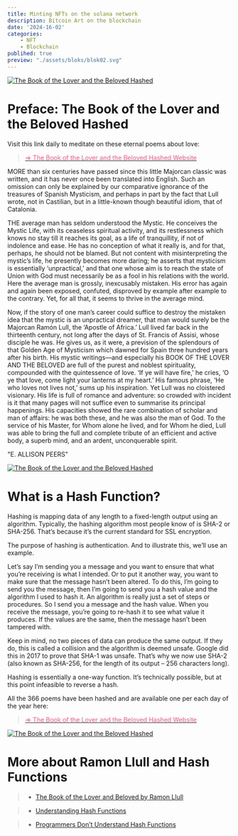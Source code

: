 ```yaml
---
title: Minting NFTs on the solana network
description: Bitcoin Art on the blockchain
date: '2024-16-02'
categories: 
    - NFT
    - Blockchain
publihed: true
preview: "./assets/bloks/blok02.svg"
---
```



<a href="https://hash-love.surge.sh/">![The Book of the Lover and the Beloved Hashed](/assets/images/art/LOVE/day84.jpeg)</a>

# Preface: The Book of the Lover and the Beloved Hashed 

Visit this link daily to meditate on these eternal poems about love: 
> <a href="https://hash-love.surge.sh/"><span style="color:#ff597d">=> The Book of the Lover and the Beloved Hashed Website </span></a>

MORE than six centuries have passed since this little Majorcan classic was written, and it has never once been translated into English. Such an omission can only be explained by our comparative ignorance of the treasures of Spanish Mysticism, and perhaps in part by the fact that Lull wrote, not in Castilian, but in a little-known though beautiful idiom, that of Catalonia.

THE average man has seldom understood the Mystic. He conceives the Mystic Life, with its ceaseless spiritual activity, and its restlessness which knows no stay till it reaches its goal, as a life of tranquillity, if not of indolence and ease. He has no conception of what it really is, and for that, perhaps, he should not be blamed. But not content with misinterpreting the mystic’s life, he presently becomes more daring; he asserts that mysticism is essentially ‘unpractical,’ and that one whose aim is to reach the state of Union with God must necessarily be as a fool in his relations with the world. Here the average man is grossly, inexcusably mistaken. His error has again and again been exposed, confuted, disproved by example after example to the contrary. Yet, for all that, it seems to thrive in the average mind.

Now, if the story of one man’s career could suffice to destroy the mistaken idea that the mystic is an unpractical dreamer, that man would surely be the Majorcan Ramón Lull, the ‘Apostle of Africa.’ Lull lived far back in the thirteenth century, not long after the days of St. Francis of Assisi, whose disciple he was. He gives us, as it were, a prevision of the splendours of that Golden Age of Mysticism which dawned for Spain three hundred years after his birth. His mystic writings—and especially his BOOK OF THE LOVER AND THE BELOVED are full of the purest and noblest spirituality, compounded with the quintessence of love. ‘If ye will have fire,’ he cries, ‘O ye that love, come light your lanterns at my heart.’ His famous phrase, ‘He who loves not lives not,’ sums up his inspiration. Yet Lull was no cloistered visionary. His life is full of romance and adventure: so crowded with incident is it that many pages will not suffice even to summarise its principal happenings. His capacities showed the rare combination of scholar and man of affairs: he was both these, and he was also the man of God. To the service of his Master, for Whom alone he lived, and for Whom he died, Lull was able to bring the full and complete tribute of an efficient and active body, a superb mind, and an ardent, unconquerable spirit.

"E. ALLISON PEERS"

<a href="https://hash-love.surge.sh/">![The Book of the Lover and the Beloved Hashed](/assets/images/art/LOVE/day1.jpeg)</a>

# What is a Hash Function?

Hashing is mapping data of any length to a fixed-length output using an algorithm. Typically, the hashing algorithm most people know of is SHA-2 or SHA-256. That’s because it’s the current standard for SSL encryption.

The purpose of hashing is authentication. And to illustrate this, we’ll use an example.

Let’s say I’m sending you a message and you want to ensure that what you’re receiving is what I intended. Or to put it another way, you want to make sure that the message hasn’t been altered. To do this, I’m going to send you the message, then I’m going to send you a hash value and the algorithm I used to hash it. An algorithm is really just a set of steps or procedures. So I send you a message and the hash value. When you receive the message, you’re going to re-hash it to see what value it produces. If the values are the same, then the message hasn’t been tampered with.

Keep in mind, no two pieces of data can produce the same output. If they do, this is called a collision and the algorithm is deemed unsafe. Google did this in 2017 to prove that SHA-1 was unsafe. That’s why we now use SHA-2 (also known as SHA-256, for the length of its output – 256 characters long).

Hashing is essentially a one-way function. It’s technically possible, but at this point infeasible to reverse a hash.

All the 366 poems have been hashed and are available one per each day of the year here:

> <a href="https://hash-love.surge.sh/"><span style="color:#ff597d">=> The Book of the Lover and the Beloved Hashed Website </span></a>

<a href="https://hash-love.surge.sh/">![The Book of the Lover and the Beloved Hashed](/assets/images/art/LOVE/day2.jpeg)</a>

# More about Ramon Llull and Hash Functions

> * [The Book of the Lover and Beloved by Ramon Llull](https://www.gutenberg.org/files/60704/60704-h/60704-h.htm)

> * [Understanding Hash Functions](https://www.thesslstore.com/knowledgebase/ssl-support/understanding-hash-functions/)

> * [Programmers Don’t Understand Hash Functions](https://soatok.blog/2021/08/24/programmers-dont-understand-hash-functions/)
